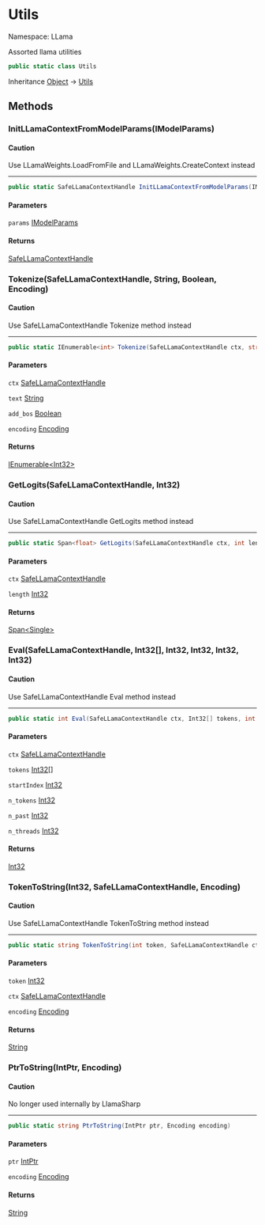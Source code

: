 # Utils

Namespace: LLama

Assorted llama utilities

```csharp
public static class Utils
```

Inheritance [Object](https://docs.microsoft.com/en-us/dotnet/api/system.object) → [Utils](./llama.utils.md)

## Methods

### **InitLLamaContextFromModelParams(IModelParams)**

#### Caution

Use LLamaWeights.LoadFromFile and LLamaWeights.CreateContext instead

---

```csharp
public static SafeLLamaContextHandle InitLLamaContextFromModelParams(IModelParams params)
```

#### Parameters

`params` [IModelParams](./llama.abstractions.imodelparams.md)<br>

#### Returns

[SafeLLamaContextHandle](./llama.native.safellamacontexthandle.md)<br>

### **Tokenize(SafeLLamaContextHandle, String, Boolean, Encoding)**

#### Caution

Use SafeLLamaContextHandle Tokenize method instead

---

```csharp
public static IEnumerable<int> Tokenize(SafeLLamaContextHandle ctx, string text, bool add_bos, Encoding encoding)
```

#### Parameters

`ctx` [SafeLLamaContextHandle](./llama.native.safellamacontexthandle.md)<br>

`text` [String](https://docs.microsoft.com/en-us/dotnet/api/system.string)<br>

`add_bos` [Boolean](https://docs.microsoft.com/en-us/dotnet/api/system.boolean)<br>

`encoding` [Encoding](https://docs.microsoft.com/en-us/dotnet/api/system.text.encoding)<br>

#### Returns

[IEnumerable&lt;Int32&gt;](https://docs.microsoft.com/en-us/dotnet/api/system.collections.generic.ienumerable-1)<br>

### **GetLogits(SafeLLamaContextHandle, Int32)**

#### Caution

Use SafeLLamaContextHandle GetLogits method instead

---

```csharp
public static Span<float> GetLogits(SafeLLamaContextHandle ctx, int length)
```

#### Parameters

`ctx` [SafeLLamaContextHandle](./llama.native.safellamacontexthandle.md)<br>

`length` [Int32](https://docs.microsoft.com/en-us/dotnet/api/system.int32)<br>

#### Returns

[Span&lt;Single&gt;](https://docs.microsoft.com/en-us/dotnet/api/system.span-1)<br>

### **Eval(SafeLLamaContextHandle, Int32[], Int32, Int32, Int32, Int32)**

#### Caution

Use SafeLLamaContextHandle Eval method instead

---

```csharp
public static int Eval(SafeLLamaContextHandle ctx, Int32[] tokens, int startIndex, int n_tokens, int n_past, int n_threads)
```

#### Parameters

`ctx` [SafeLLamaContextHandle](./llama.native.safellamacontexthandle.md)<br>

`tokens` [Int32[]](https://docs.microsoft.com/en-us/dotnet/api/system.int32)<br>

`startIndex` [Int32](https://docs.microsoft.com/en-us/dotnet/api/system.int32)<br>

`n_tokens` [Int32](https://docs.microsoft.com/en-us/dotnet/api/system.int32)<br>

`n_past` [Int32](https://docs.microsoft.com/en-us/dotnet/api/system.int32)<br>

`n_threads` [Int32](https://docs.microsoft.com/en-us/dotnet/api/system.int32)<br>

#### Returns

[Int32](https://docs.microsoft.com/en-us/dotnet/api/system.int32)<br>

### **TokenToString(Int32, SafeLLamaContextHandle, Encoding)**

#### Caution

Use SafeLLamaContextHandle TokenToString method instead

---

```csharp
public static string TokenToString(int token, SafeLLamaContextHandle ctx, Encoding encoding)
```

#### Parameters

`token` [Int32](https://docs.microsoft.com/en-us/dotnet/api/system.int32)<br>

`ctx` [SafeLLamaContextHandle](./llama.native.safellamacontexthandle.md)<br>

`encoding` [Encoding](https://docs.microsoft.com/en-us/dotnet/api/system.text.encoding)<br>

#### Returns

[String](https://docs.microsoft.com/en-us/dotnet/api/system.string)<br>

### **PtrToString(IntPtr, Encoding)**

#### Caution

No longer used internally by LlamaSharp

---

```csharp
public static string PtrToString(IntPtr ptr, Encoding encoding)
```

#### Parameters

`ptr` [IntPtr](https://docs.microsoft.com/en-us/dotnet/api/system.intptr)<br>

`encoding` [Encoding](https://docs.microsoft.com/en-us/dotnet/api/system.text.encoding)<br>

#### Returns

[String](https://docs.microsoft.com/en-us/dotnet/api/system.string)<br>
